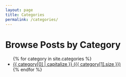 ```yaml
---
layout: page
title: Categories
permalink: /categories/
---
```


# Browse Posts by Category

<ul>
{% for category in site.categories %}
  <li>
    <a href="{{ site.baseurl }}/categories/{{ category[0] | slugify }}/">{{ category[0] | capitalize }} ({{ category[1].size }})</a>
  </li>
{% endfor %}
</ul>
